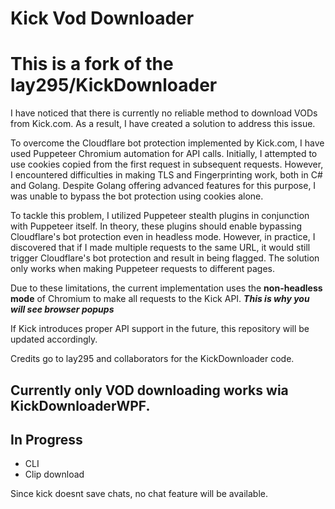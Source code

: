 # Kick Vod Downloader

# This is a fork of the lay295/KickDownloader

I have noticed that there is currently no reliable method to download VODs from Kick.com. As a result, I have created a solution to address this issue.

To overcome the Cloudflare bot protection implemented by Kick.com, I have used Puppeteer Chromium automation for API calls. Initially, I attempted to use cookies copied from the first request in subsequent requests. However, I encountered difficulties in making TLS and Fingerprinting work, both in C# and Golang. Despite Golang offering advanced features for this purpose, I was unable to bypass the bot protection using cookies alone.

To tackle this problem, I utilized Puppeteer stealth plugins in conjunction with Puppeteer itself. In theory, these plugins should enable bypassing Cloudflare's bot protection even in headless mode. However, in practice, I discovered that if I made multiple requests to the same URL, it would still trigger Cloudflare's bot protection and result in being flagged. The solution only works when making Puppeteer requests to different pages.

Due to these limitations, the current implementation uses the **non-headless mode** of Chromium to make all requests to the Kick API.
***This is why you will see browser popups***

If Kick introduces proper API support in the future, this repository will be updated accordingly.

Credits go to lay295 and collaborators for the KickDownloader code.

## Currently only VOD downloading works wia KickDownloaderWPF.
## In Progress
- CLI
- Clip download

Since kick doesnt save chats, no chat feature will be available.

#
#
#
#
#
#

